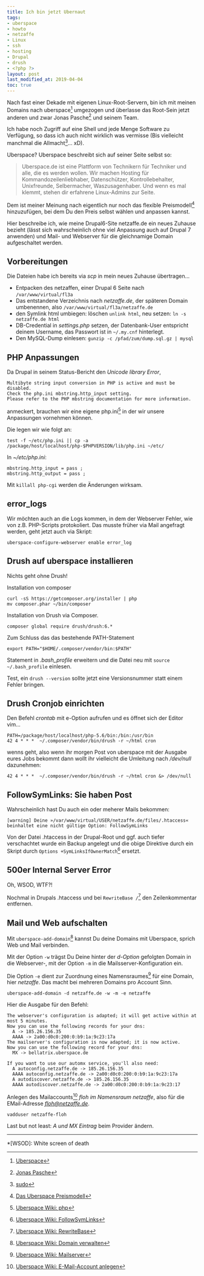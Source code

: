 ```yaml
---
title: Ich bin jetzt Ubernaut
tags:
- uberspace
- howto
- netzaffe
- Linux
- ssh
- hosting
- Drupal
- drush
- <?php ?>
layout: post
last_modified_at: 2019-04-04
toc: true
---
```

Nach fast einer Dekade mit eigenen Linux-Root-Servern, bin ich mit meinen Domains nach uberspace[^uberspace] umgezogen 
und überlasse das Root-Sein jetzt anderen und zwar Jonas Pasche[^pasche] und seinem Team.

Ich habe noch Zugriff auf eine Shell und jede Menge Software zu Verfügung, 
so dass ich auch nicht wirklich was vermisse (Bis vielleicht manchmal die Allmacht[^sudo]... xD).

Uberspace? Uberspace beschreibt sich auf seiner Seite selbst so:

> Uberspace.de ist eine Plattform von Technikern für Techniker und alle, die es werden wollen. 
> Wir machen Hosting für Kommandozeilenliebhaber, Datenschützer, Kontrollebehalter, 
> Unixfreunde, Selbermacher, Waszusagenhaber. 
> Und wenn es mal klemmt, stehen dir erfahrene Linux-Admins zur Seite.

Dem ist meiner Meinung nach eigentlich nur noch das flexible Preismodell[^preis] hinzuzufügen,
bei dem Du den Preis selbst wählen und anpassen kannst.

Hier beschreibe ich, wie meine Drupal6-Site netzaffe.de ein neues Zuhause bezieht 
(lässt sich wahrscheinlich ohne viel Anpassung auch auf Drupal 7 anwenden)
und Mail- und Webserver für die gleichnamige Domain aufgeschaltet werden.<!--break-->

## Vorbereitungen

Die Dateien habe ich bereits via *scp* in mein neues Zuhause übertragen...

- Entpacken des netzaffen, einer Drupal 6 Seite nach `/var/www/virtual/fl3a`
- Das entstandene Verzeichnis nach *netzaffe.de*, der späteren Domain umbenennen, 
  also `/var/www/virtual/fl3a/netzaffe.de`
- den Symlink html umbiegen: löschen `unlink html`, neu setzen: `ln -s netzaffe.de html`
- DB-Credential in *settings.php* setzen, der Datenbank-User entspricht deinem Username, 
  das Passwort ist in `~/.my.cnf` hinterlegt.
- Den MySQL-Dump einlesen: `gunzip -c /pfad/zum/dump.sql.gz | mysql` 

## PHP Anpassungen

Da Drupal in seinem Status-Bericht den *Unicode library Error*,

```
Multibyte string input conversion in PHP is active and must be disabled. 
Check the php.ini mbstring.http_input setting. 
Please refer to the PHP mbstring documentation for more information.
``` 
anmeckert, brauchen wir eine eigene php.ini[^php] in der wir unsere Anpassungen vornehmen können.

Die legen wir wie folgt an:
```
test -f ~/etc/php.ini || cp -a /package/host/localhost/php-$PHPVERSION/lib/php.ini ~/etc/
```

In *~/etc/php.ini*:
```
mbstring.http_input = pass ;
mbstring.http_output = pass ;
```

Mit `killall php-cgi` werden die Änderungen wirksam.

## error_logs

Wir möchten auch an die Logs kommen, in dem der Webserver Fehler, wie von z.B. PHP-Scripts protokoliert.
Das musste früher via Mail angefragt werden, geht jetzt auch via Skript:
```
uberspace-configure-webserver enable error_log
```

## Drush auf uberspace installieren

Nichts geht ohne Drush!

Installation von composer
```
curl -sS https://getcomposer.org/installer | php
mv composer.phar ~/bin/composer
```

Installation von Drush via Composer.
```
composer global require drush/drush:6.*
```

Zum Schluss das das bestehende PATH-Statement 
```
export PATH="$HOME/.composer/vendor/bin:$PATH"
```
Statement in *.bash_profile* erweitern
und die Datei neu mit `source ~/.bash_profile` einlesen.

Test, ein `drush --version` sollte jetzt eine Versionsnummer statt einem Fehler bringen.

## Drush Cronjob einrichten

Den Befehl *crontab* mit e-Option aufrufen und es öffnet sich der Editor vim...

```
PATH=/package/host/localhost/php-5.6/bin:/bin:/usr/bin
42 4 * * *  ~/.composer/vendor/bin/drush -r ~/html cron 
```

wenns geht, also wenn ihr morgen Post von uberspace mit der Ausgabe eures Jobs bekommt 
dann wollt ihr vielleicht die Umleitung nach */dev/null* dazunehmen:

```
42 4 * * *  ~/.composer/vendor/bin/drush -r ~/html cron &> /dev/null
```

## FollowSymLinks: Sie haben Post

Wahrscheinlich hast Du auch ein oder meherer Mails bekommen:

```
[warning] Deine »/var/www/virtual/USER/netzaffe.de/files/.htaccess« beinhaltet eine nicht gültige Option: FollowSymLinks
```

Von der Datei .htaccess in der Drupal-Root und ggf. auch tiefer verschachtet 
wurde ein Backup angelegt und die obige Direktive 
durch ein Skript durch `Options +SymLinksIfOwnerMatch`[^sym] ersetzt.

## 500er Internal Server Error

Oh, WSOD, WTF?!

Nochmal in Drupals .htaccess und bei `RewriteBase /`[^rewritebase] den Zeilenkommentar entfernen. 


## Mail und Web aufschalten

Mit `uberspace-add-domain`[^domain] kannst Du deine Domains mit Uberspace, 
sprich Web und Mail verbinden. 

Mit der Option `-w` trägst Du Deine hinter der *d-Option* gefolgten Domain in die Webserver-, 
mit der Option `-m` in die Mailsserver-Konfiguration ein. 

Die Option `-e` dient zur Zuordnung eines Namensraumes[^mail] für eine Domain, hier *netzaffe*.
Das macht bei mehreren Domains pro Account Sinn.

```
uberspace-add-domain -d netzaffe.de -w -m -e netzaffe 
```

Hier die Ausgabe für den Befehl:
```
The webserver's configuration is adapted; it will get active within at most 5 minutes.
Now you can use the following records for your dns:
  A -> 185.26.156.35
  AAAA -> 2a00:d0c0:200:0:b9:1a:9c23:17a
The mailserver's configuration is now adapted; it is now active.
Now you can use the following record for your dns:
  MX -> bellatrix.uberspace.de

If you want to use our automx service, you'll also need:
  A autoconfig.netzaffe.de -> 185.26.156.35
  AAAA autoconfig.netzaffe.de -> 2a00:d0c0:200:0:b9:1a:9c23:17a
  A autodiscover.netzaffe.de -> 185.26.156.35
  AAAA autodiscover.netzaffe.de -> 2a00:d0c0:200:0:b9:1a:9c23:17
```

Anlegen des Mailaccounts[^mail2] *floh im Namensraum netzaffe*, also für die EMail-Adresse *floh@netzaffe.de*.
```
vadduser netzaffe-floh 
```

Last but not least: *A und MX Eintrag* beim Provider ändern.

* * *
[^uberspace]: [Uberspace](https://uberspace.de)
[^pasche]: [Jonas Pasche](https://jonaspasche.com/)
[^sudo]: [sudo](https://xkcd.com/149/)
[^preis]: [Das Uberspace Preismodell](https://uberspace.de/prices)
[^php]: [Uberspace Wiki: php](https://wiki.uberspace.de/development:php)
[^sym]: [Uberspace Wiki: FollowSymLinks](https://wiki.uberspace.de/webserver:htaccess#followsymlinks)
[^rewritebase]: [Uberspace Wiki: RewriteBase](https://wiki.uberspace.de/webserver:htaccess?s[]=rewrite#rewritebase)
[^domain]: [Uberspace Wiki: Domain verwalten](https://wiki.uberspace.de/domain:verwalten#tldr)
[^mail]: [Uberspace Wiki: Mailserver](https://wiki.uberspace.de/domain:mail)
[^mail2]: [Uberspace Wiki: E-Mail-Account anlegen](https://wiki.uberspace.de/mail:vmailmgr#e-mail-account_anlegen)

*[WSOD]: White screen of death
